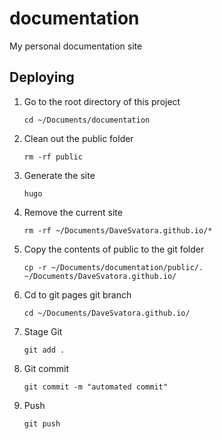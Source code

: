 # documentation
My personal documentation site


## Deploying

1. Go to the root directory of this project

    ```
    cd ~/Documents/documentation
    ```

2. Clean out the public folder

    ```
    rm -rf public
    ```

3. Generate the site
    
    ```
    hugo
    ```

4. Remove the current site

    ```
    rm -rf ~/Documents/DaveSvatora.github.io/*
    ```

5. Copy the contents of public to the git folder

    ```
    cp -r ~/Documents/documentation/public/. ~/Documents/DaveSvatora.github.io/
    ```

6. Cd to git pages git branch

    ```
    cd ~/Documents/DaveSvatora.github.io/
    ```

7. Stage Git

    ```
    git add .
    ```

8. Git commit

    ```
    git commit -m "automated commit"
    ```

9. Push

    ```
    git push
    ```